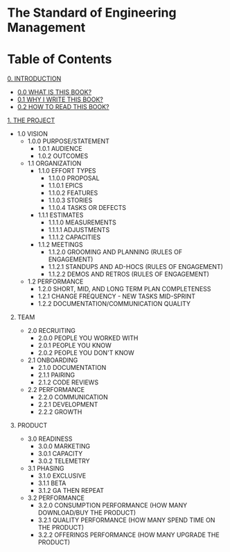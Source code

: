 # The Standard of Engineering Management

# Table of Contents

[0. INTRODUCTION](https://github.com/hassanhabib/The-Standard-Engineering-Management/blob/main/0.%20Introduction/0.%20Introduction.md)
- [0.0 WHAT IS THIS BOOK?](https://github.com/hassanhabib/The-Standard-Engineering-Management/blob/main/0.%20Introduction/0.%20Introduction.md#00-what-is-this-book)
- [0.1 WHY I WRITE THIS BOOK?](https://github.com/hassanhabib/The-Standard-Engineering-Management/blob/main/0.%20Introduction/0.%20Introduction.md#01-why-i-write-this-book)
- [0.2 HOW TO READ THIS BOOK?](https://github.com/hassanhabib/The-Standard-Engineering-Management/blob/main/0.%20Introduction/0.%20Introduction.md#02-how-to-read-this-book)

[1. THE PROJECT](https://github.com/hassanhabib/The-Standard-Engineering-Management/blob/main/1.%20The%20Project/1.%20The%20Project.md)
- 1.0 VISION
	- 1.0.0 PURPOSE/STATEMENT
		- 1.0.1 AUDIENCE
		- 1.0.2 OUTCOMES
	- 1.1 ORGANIZATION
		- 1.1.0 EFFORT TYPES
			- 1.1.0.0 PROPOSAL
			- 1.1.0.1 EPICS
			- 1.1.0.2 FEATURES
			- 1.1.0.3 STORIES
			- 1.1.0.4 TASKS OR DEFECTS
		- 1.1.1 ESTIMATES
			- 1.1.1.0 MEASUREMENTS
			- 1.1.1.1 ADJUSTMENTS
			- 1.1.1.2 CAPACITIES
		- 1.1.2 MEETINGS
			- 1.1.2.0 GROOMING AND PLANNING (RULES OF ENGAGEMENT)
			- 1.1.2.1 STANDUPS AND AD-HOCS (RULES OF ENGAGEMENT)
			- 1.1.2.2 DEMOS AND RETROS (RULES OF ENGAGEMENT)
	- 1.2 PERFORMANCE
		- 1.2.0 SHORT, MID, AND LONG TERM PLAN COMPLETENESS
		- 1.2.1 CHANGE FREQUENCY - NEW TASKS MID-SPRINT
		- 1.2.2 DOCUMENTATION/COMMUNICATION QUALITY

2. TEAM
	- 2.0 RECRUITING
		- 2.0.0 PEOPLE YOU WORKED WITH
		- 2.0.1 PEOPLE YOU KNOW
		- 2.0.2 PEOPLE YOU DON'T KNOW
	- 2.1 ONBOARDING
		- 2.1.0 DOCUMENTATION
		- 2.1.1 PAIRING
		- 2.1.2 CODE REVIEWS
	- 2.2 PERFORMANCE
		- 2.2.0 COMMUNICATION
		- 2.2.1 DEVELOPMENT
		- 2.2.2 GROWTH

3. PRODUCT
	- 3.0 READINESS
		- 3.0.0 MARKETING
		- 3.0.1 CAPACITY
		- 3.0.2 TELEMETRY
	- 3.1 PHASING
		- 3.1.0 EXCLUSIVE
		- 3.1.1 BETA
		- 3.1.2 GA THEN REPEAT
	- 3.2 PERFORMANCE
		- 3.2.0 CONSUMPTION PERFORMANCE (HOW MANY DOWNLOAD/BUY THE PRODUCT)
		- 3.2.1 QUALITY PERFORMANCE (HOW MANY SPEND TIME ON THE PRODUCT)
		- 3.2.2 OFFERINGS PERFORMANCE (HOW MANY UPGRADE THE PRODUCT)
